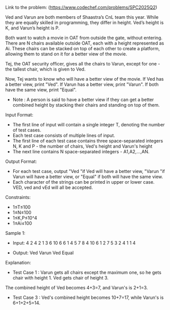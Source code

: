 Link to the problem:
(https://www.codechef.com/problems/SPC2025Q2)

Ved and Varun are both members of Shaastra’s CnL team this year. While they are equally skilled in programming, they differ in height. Ved’s height is K, and Varun’s height is P.

Both want to watch a movie in OAT from outside the gate, without entering. There are N chairs available outside OAT, each with a height represented as Ai​. These chairs can be stacked on top of each other to create a platform, allowing them to stand on it for a better view of the movie.

Tej, the OAT security officer, gives all the chairs to Varun, except for one - the tallest chair, which is given to Ved.

Now, Tej wants to know who will have a better view of the movie. If Ved has a better view, print "Ved". If Varun has a better view, print "Varun". If both have the same view, print "Equal".

* Note : A person is said to have a better view if they can get a better combined height by stacking their chairs and standing on top of them.

Input Format:
* The first line of input will contain a single integer T, denoting the number of test cases.
* Each test case consists of multiple lines of input.
* The first line of each test case contains three space-separated integers N, K and P - the number of chairs, Ved's height and Varun's height
* The next line contains N space-separated integers - A1,A2,...,AN.

Output Format:
* For each test case, output "Ved "if Ved will have a better view, "Varun "if Varun will have a better view, or "Equal" if both will have the same view.
* Each character of the strings can be printed in upper or lower case. VED, ved and vEd will all be accepted.

Constraints:
* 1≤T≤100
* 1≤N≤100
* 1≤K,P≤10^4
* 1≤Ai≤100

Sample 1:

* Input:
4
2 4 2
1 3
6 10 6
6 1 4 5 7 8
4 10 6
1 2 7 5
3 2 4
1 1 4

* Output:
Ved
Varun
Ved
Equal

Explanation:

* Test Case 1 : Varun gets all chairs except the maximum one, so he gets chair with height 1. Ved gets chair of height 3.

The combined height of Ved becomes 4+3=7, and Varun's is 2+1=3.

* Test Case 3 : Ved's combined height becomes 10+7=17, while Varun's is 6+1+2+5=14.